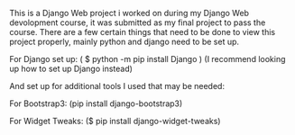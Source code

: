 This is a Django Web project i worked on during my Django Web devolopment course, it was submitted as my final project to pass the course.
There are a few certain things that need to be done to view this project properly, mainly python and django need to be set up.

For Django set up: 
( $ python -m pip install Django ) 
(I recommend looking up how to set up Django instead) 

And set up for additional tools I used that may be needed: 

For Bootstrap3: 
(pip install django-bootstrap3)

For Widget Tweaks: 
($ pip install django-widget-tweaks)
